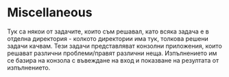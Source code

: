 # Miscellaneous

Тук са някои от задачите, които съм решавал, като всяка задача е в отделна директория - колкото директории има тук, толкова решени задачи качвам. Тези задачи представляват конзолни приложения, които решават различни проблеми/правят различни неща. Изпълнението им се базира на конзола с въвеждане на вход и показване на резултата от изпълнението.

